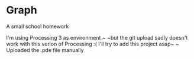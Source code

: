 # Graph
A small school homework

I'm using Processing 3 as environment ~ ~but the git upload sadly doesn't work with this verion of Processing :(
I'll try to add this project asap~ ~
Uploaded the .pde file manually
